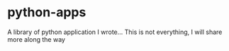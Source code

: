 # python-apps
A library of python application I wrote... This is not everything, I will share more along the way
